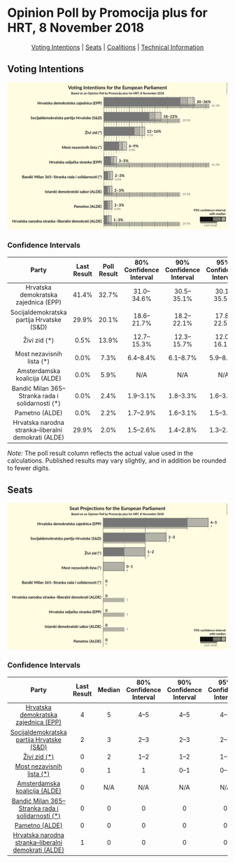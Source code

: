 # Opinion Poll by Promocija plus for HRT, 8 November 2018

<p align="center"><a href="#voting-intentions">Voting Intentions</a> | <a href="#seats">Seats</a> | <a href="#coalitions">Coalitions</a> | <a href="#technical-information">Technical Information</a></p>

## Voting Intentions

![Graph with voting intentions not yet produced](2018-11-08-Promocijaplus.png "Voting Intentions")

### Confidence Intervals

| Party | Last Result | Poll Result | 80% Confidence Interval | 90% Confidence Interval | 95% Confidence Interval | 99% Confidence Interval |
|:-----:|:-----------:|:-----------:|:-----------------------:|:-----------------------:|:-----------------------:|:-----------------------:|
| Hrvatska demokratska zajednica (EPP) | 41.4% | 32.7% | 31.0–34.6% |30.5–35.1% |30.1–35.5% |29.2–36.4% |
| Socijaldemokratska partija Hrvatske (S&D) | 29.9% | 20.1% | 18.6–21.7% |18.2–22.1% |17.8–22.5% |17.1–23.3% |
| Živi zid (*) | 0.5% | 13.9% | 12.7–15.3% |12.3–15.7% |12.0–16.1% |11.4–16.8% |
| Most nezavisnih lista (*) | 0.0% | 7.3% | 6.4–8.4% |6.1–8.7% |5.9–8.9% |5.5–9.5% |
| Amsterdamska koalicija (ALDE) | 0.0% | 5.9% | N/A |N/A |N/A |N/A |
| Bandić Milan 365–Stranka rada i solidarnosti (*) | 0.0% | 2.4% | 1.9–3.1% |1.8–3.3% |1.6–3.5% |1.4–3.8% |
| Pametno (ALDE) | 0.0% | 2.2% | 1.7–2.9% |1.6–3.1% |1.5–3.3% |1.3–3.6% |
| Hrvatska narodna stranka–liberalni demokrati (ALDE) | 29.9% | 2.0% | 1.5–2.6% |1.4–2.8% |1.3–2.9% |1.1–3.3% |

*Note:* The poll result column reflects the actual value used in the calculations. Published results may vary slightly, and in addition be rounded to fewer digits.

## Seats

![Graph with seats not yet produced](2018-11-08-Promocijaplus-seats.png "Seats")

### Confidence Intervals

| Party | Last Result | Median | 80% Confidence Interval | 90% Confidence Interval | 95% Confidence Interval | 99% Confidence Interval |
|:-----:|:-----------:|:------:|:-----------------------:|:-----------------------:|:-----------------------:|:-----------------------:|
| <a href="#hrvatska-demokratska-zajednica-(epp)">Hrvatska demokratska zajednica (EPP)</a> | 4 | 5 | 4–5 |4–5 |4–5 |4–5 |
| <a href="#socijaldemokratska-partija-hrvatske-(s&d)">Socijaldemokratska partija Hrvatske (S&D)</a> | 2 | 3 | 2–3 |2–3 |2–3 |2–3 |
| <a href="#živi-zid-(*)">Živi zid (*)</a> | 0 | 2 | 1–2 |1–2 |1–2 |1–2 |
| <a href="#most-nezavisnih-lista-(*)">Most nezavisnih lista (*)</a> | 0 | 1 | 1 |0–1 |0–1 |0–1 |
| <a href="#amsterdamska-koalicija-(alde)">Amsterdamska koalicija (ALDE)</a> | 0 | N/A | N/A |N/A |N/A |N/A |
| <a href="#bandić-milan-365–stranka-rada-i-solidarnosti-(*)">Bandić Milan 365–Stranka rada i solidarnosti (*)</a> | 0 | 0 | 0 |0 |0 |0 |
| <a href="#pametno-(alde)">Pametno (ALDE)</a> | 0 | 0 | 0 |0 |0 |0 |
| <a href="#hrvatska-narodna-stranka–liberalni-demokrati-(alde)">Hrvatska narodna stranka–liberalni demokrati (ALDE)</a> | 1 | 0 | 0 |0 |0 |0 |

